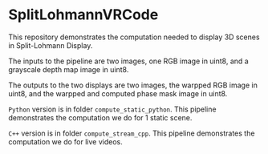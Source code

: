 # SplitLohmannVRCode

This repository demonstrates the computation needed to display 3D scenes in Split-Lohmann Display.

The inputs to the pipeline are two images, one RGB image in uint8, and a grayscale depth map image in uint8.

The outputs to the two displays are two images, the warpped RGB image in uint8, and the warpped and computed phase mask image in uint8.

`Python` version is in folder `compute_static_python`. This pipeline demonstrates the computation we do for 1 static scene.

`C++` version is in folder `compute_stream_cpp`. This pipeline demonstrates the computation we do for live videos.
